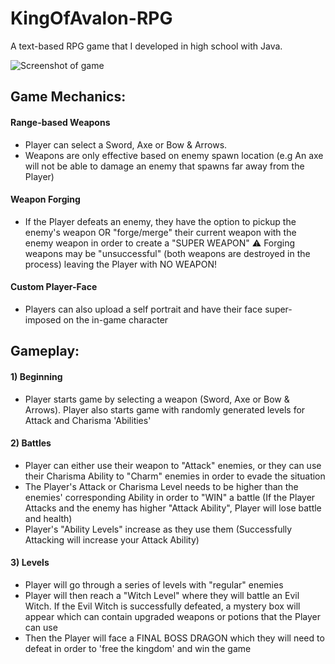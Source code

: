 # KingOfAvalon-RPG
A text-based RPG game that I developed in high school with Java.

![Screenshot of game](media/gameSC.png)

## Game Mechanics:
#### Range-based Weapons
  - Player can select a Sword, Axe or Bow & Arrows. 
  - Weapons are only effective based on enemy spawn location (e.g An axe will not be able to damage an enemy that spawns far away from the Player)

#### Weapon Forging
  - If the Player defeats an enemy, they have the option to pickup the enemy's weapon OR "forge/merge" their current weapon with the enemy weapon in order to create a "SUPER WEAPON"
  ⚠️ Forging weapons may be "unsuccessful" (both weapons are destroyed in the process) leaving the Player with NO WEAPON!
  
#### Custom Player-Face
 - Players can also upload a self portrait and have their face super-imposed on the in-game character

## Gameplay:
#### 1) Beginning
  - Player starts game by selecting a weapon (Sword, Axe or Bow & Arrows). Player also starts game with randomly generated levels for Attack and Charisma 'Abilities'
#### 2) Battles
  - Player can either use their weapon to "Attack" enemies, or they can use their Charisma Ability to "Charm" enemies in order to evade the situation
  - The Player's Attack or Charisma Level needs to be higher than the enemies' corresponding Ability in order to "WIN" a battle (If the Player Attacks and the enemy has higher "Attack Ability", Player will lose battle and health)
  - Player's "Ability Levels" increase as they use them (Successfully Attacking will increase your Attack Ability)
#### 3) Levels
  - Player will go through a series of levels with "regular" enemies
  - Player will then reach a "Witch Level" where they will battle an Evil Witch. If the Evil Witch is successfully defeated, a mystery box will appear which can contain upgraded weapons or potions that the Player can use
  - Then the Player will face a FINAL BOSS DRAGON which they will need to defeat in order to 'free the kingdom' and win the game
